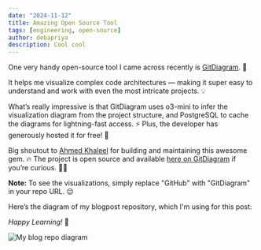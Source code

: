 ```yaml
---
date: "2024-11-12"
title: Amazing Open Source Tool
tags: [engineering, open-source]
author: debapriya
description: Cool cool
---
```


One very handy open-source tool I came across recently is [GitDiagram](https://gitdiagram.com). 🚀

It helps me visualize complex code architectures — making it super easy to understand and work with even the most intricate projects. 💡

What’s really impressive is that GitDiagram uses o3-mini to infer the visualization diagram from the project structure, and PostgreSQL to cache the diagrams for lightning-fast access. ⚡ Plus, the developer has generously hosted it for free! 🙌

Big shoutout to [Ahmed Khaleel](https://github.com/ahmedkhaleel2004) for building and maintaining this awesome gem. 🔥 The project is open source and available [here on GitDiagram](https://gitdiagram.com) if you’re curious. 👨‍💻

**Note:** To see the visualizations, simply replace "GitHub" with "GitDiagram" in your repo URL. 😉

Here’s the diagram of my blogpost repository, which I'm using for this post:

_Happy Learning!_ 🎉

![My blog repo diagram](/debapriya/images/blog_repo.png)
